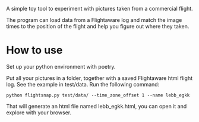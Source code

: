 A simple toy tool to experiment with pictures taken from a commercial flight.

The program can load data from a Flightaware log and match the image times to the position of the flight and help 
you figure out where they taken.

# How to use

Set up your python environment with poetry.

Put all your pictures in a folder, together with a saved Flightaware html flight log. See the example in test/data.
Run the following command:

```
python flightsnap.py test/data/ --time_zone_offset 1 --name lebb_egkk
```

That will generate an html file named lebb_egkk.html, you can open it and explore with your browser.
